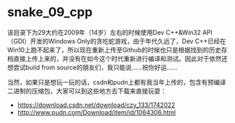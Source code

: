 # snake_09_cpp
该目录下为29大约在2009年（14岁）左右的时候使用Dev C++&Win32 API（GDI）开发的Windows Only的贪吃蛇游戏，由于年代久远了，Dev C++已经在Win10上跑不起来了，所以现在重新上传至Github的时候也只是根据找到的历史存档直接上传上来的，并没有在如今这个时代重新进行编译和测试。因此对于依然还想尝试build from source的朋友们，我只能说……祝你好运……

当然，如果只是想玩一玩的话，csdn和pudn上都有我当年上传的，包含有预编译二进制的压缩包，大家可以到这些地方去下载来直接玩耍：

- https://download.csdn.net/download/czy_133/1742022
- http://www.pudn.com/Download/item/id/1064306.html
